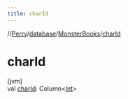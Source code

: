 ```yaml
---
title: charId
---
```

//[Perry](../../../index.html)/[database](../index.html)/[MonsterBooks](index.html)/[charId](char-id.html)



# charId



[jvm]\
val [charId](char-id.html): Column&lt;[Int](https://kotlinlang.org/api/latest/jvm/stdlib/kotlin/-int/index.html)&gt;




